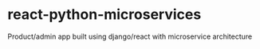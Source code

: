 # react-python-microservices
Product/admin app built using django/react with microservice architecture
